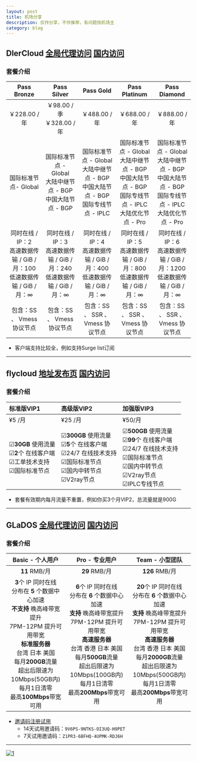 ```yaml
---
layout: post
title: 机场分享
description: 仅作分享，不作推荐，有问题找机场主
category: blog
---
```


## DlerCloud     [全局代理访问](https://dlercloud.com/auth/register?affid=56105)     [国内访问](https://dleris.best/auth/register?affid=56105)

### 套餐介绍

|                         Pass Bronze                          |                         Pass Silver                          |                          Pass Gold                           |                        Pass Platinum                         |                         Pass Diamond                         |
| :----------------------------------------------------------: | :----------------------------------------------------------: | :----------------------------------------------------------: | :----------------------------------------------------------: | :----------------------------------------------------------: |
|                        ￥228.00 / 年                         |               ￥98.00 / 季 <br/> ￥328.00 / 年               |                        ￥488.00 / 年                         |                        ￥688.00 / 年                         |                        ￥888.00 / 年                         |
|                     国际标准节点- Global                     | 国际标准节点 - Global <br/>大陆中继节点 - BGP <br/> 中国大陆节点 - BGP | 国际标准节点 - Global <br/>大陆中继节点 - BGP <br/> 中国大陆节点 - BGP <br/> 国际专线节点 - IPLC | 国际标准节点 - Global <br/> 大陆中继节点 - BGP <br/> 中国大陆节点 - BGP <br/> 国际专线节点 - IPLC <br/> 大陆优化节点 - Pro | 国际标准节点 - Global <br/> 大陆中继节点 - BGP <br/> 中国大陆节点 - BGP <br/> 国际专线节点 - IPLC <br/> 大陆优化节点 - Pro |
| 同时在线 / IP：2 <br/>高速数据传输 / GiB / 月：100 <br/>低速数据传输 / GiB / 月：∞ | 同时在线 / IP：3<br/> 高速数据传输 / GiB / 月：240<br/> 低速数据传输 / GiB / 月：∞ | 同时在线 / IP：4<br/> 高速数据传输 / GiB / 月：400<br/> 低速数据传输 / GiB / 月：∞ | 同时在线 / IP：5<br/> 高速数据传输 / GiB / 月：800<br/> 低速数据传输 / GiB / 月：∞ | 同时在线 / IP：6<br/> 高速数据传输 / GiB / 月：1200<br/> 低速数据传输 / GiB / 月：∞ |
|                  包含：SS 、 Vmess 协议节点                  |                  包含：SS 、 Vmess 协议节点                  |              包含：SS 、 SSR 、 Vmess 协议节点               |              包含：SS 、 SSR 、 Vmess 协议节点               |              包含：SS 、 SSR 、 Vmess 协议节点               |

* 客户端支持比较全，例如支持Surge list订阅

***

## flycloud    [地址发布页](https://flycloud.gg)    [国内访问](https://www.flycloud.gg/?code=ConB)

### 套餐介绍

| 标准版VIP1                                                   | 高级版VIP2                                                   | 加强版VIP3                                                   |
| :----------------------------------------------------------- | :----------------------------------------------------------- | :----------------------------------------------------------- |
| ¥5 /月                                                       | ¥25 /月                                                      | ¥50/月                                                       |
| &#9745;**30GB** 使用流量<br/>&#9745;**2**个 在线客户端<br/>&#9745;工单技术支持<br/>&#9745;国际标准节点 | &#9745;**300GB** 使用流量<br/>&#9745;**5**个 在线客户端<br/>&#9745;24/7 在线技术支持<br/>&#9745;国际标准节点<br/>&#9745;国内中转节点<br/>&#9745;V2ray节点 | &#9745;**500GB** 使用流量<br/>&#9745;**99**个 在线客户端<br/>&#9745;24/7 在线技术支持<br/>&#9745;国际标准节点<br/>&#9745;国内中转节点<br/>&#9745;V2ray节点<br/>&#9745;IPLC专线节点 |

* 套餐有效期内每月流量不重置，例如你买3个月VIP2，总流量就是900G

***

## GLaDOS   [全局代理访问](https://glados.network/)     [国内访问](https://github.com/glados-network)

### 套餐介绍

|                       Basic - 个人用户                       |                        Pro - 专业用户                        |                       Team - 小型团队                        |
| :----------------------------------------------------------: | :----------------------------------------------------------: | :----------------------------------------------------------: |
|                        **11** RMB/月                         |                        **29** RMB/月                         |                        **126** RMB/月                        |
| **3**个 IP 同时在线<br/>分布在 **5** 个数据中心加速<br/>**不支持** 晚高峰带宽提升<br/>7PM-12PM 提升可用带宽<br/>**标准服务器**<br/>台湾 日本 美国<br/>每月**200GB**流量<br/>超出后限速为10Mbps(50GB内)<br/>每月1日清零<br/>最高**100Mbps**带宽可用 | **6**个 IP 同时在线<br/>分布在 **6** 个数据中心加速<br/>**支持** 晚高峰带宽提升<br/>7PM-12PM 提升可用带宽<br/>**高速服务器**<br/>台湾 香港 日本 美国<br/>每月**500GB**流量<br/>超出后限速为10Mbps(100GB内)<br/>每月1日清零<br/>最高**200Mbps**带宽可用 | **20**个 IP 同时在线<br/>分布在 **6** 个数据中心加速<br/>**支持** 晚高峰带宽提升<br/>7PM-12PM 提升可用带宽<br/>**高速服务器**<br/>台湾 香港 日本 美国<br/>每月**2000GB**流量<br/>超出后限速为10Mbps(500GB内)<br/>每月1日清零<br/>最高**200Mbps**带宽可用 |

* [邀请码注册试用](https://github.com/glados-network/GLaDOS) 
  * 14天试用邀请码：`9V6PS-9NTKS-OI3UQ-H9PET`
  * 7天试用邀请码：`Z1PR3-6BFHQ-4UPMK-RDJ6H`

---

[![1](https://tva1.sinaimg.cn/large/0082zybpgy1gbslxkn7txj31sc07qwg2.jpg)](https://t.me/net_door)
